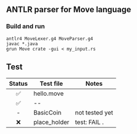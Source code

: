 ## ANTLR parser for Move language




### Build and run


```shell
antlr4 MoveLexer.g4 MoveParser.g4
javac *.java
grun Move crate -gui < my_input.rs
```



## Test


| Status | Test file     | Notes                                                                       |
| :-: | --------------------- | --------------------------------------------------------------- |
| ✅  | hello.move         |                                                                             |
| ✅  | -- |                                                                             |
| - | BasicCoin | not tested yet |
| ❌  | place_holder            | test: FAIL                                                                                                                                       . |
